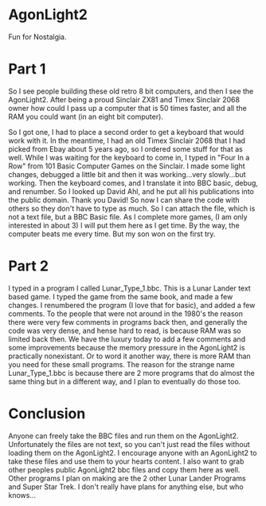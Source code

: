 # AgonLight2
Fun for Nostalgia.

# Part 1

So I see people building these old retro 8 bit computers, and then I see the AgonLight2.
After being a proud Sinclair ZX81 and Timex Sinclair 2068 owner how could I pass up a computer that is 50 times faster,
and all the RAM you could want (in an eight bit computer).

So I got one, I had to place a second order to get a keyboard that would work with it.
In the meantime, I had an old Timex Sinclair 2068 that I had picked from Ebay about 5 years ago, so I ordered some stuff for that as well.
While I was waiting for the keyboard to come in, I typed in "Four In a Row" from 101 Basic Computer Games on the Sinclair.
I made some light changes, debugged a little bit and then it was working...very slowly...but working.
Then the keyboard comes, and I translate it into BBC basic, debug, and renumber.
So I looked up David Ahl, and he put all his publications into the public domain. Thank you David!
So now I can share the code with others so they don't have to type as much.
So I can attach the file, which is not a text file, but a BBC Basic file.
As I complete more games, (I am only interested in about 3) I will put them here as I get time.
By the way, the computer beats me every time.  But my son won on the first try.

# Part 2

I typed in a program I called Lunar_Type_1.bbc. This is a Lunar Lander text based game. I typed the game from the same book, and made a few changes.
I renumbered the program (I love that for basic), and added a few comments.  To the people that were not around in the 1980's the reason there were very few comments in programs back then, and generally the code was very dense, and hense hard to read, is because RAM was so limited back then.  We have the luxury today to add a few comments and some improvements because the memory pressure in the AgonLight2 is practically nonexistant.  Or to word it another way, there is more RAM than you need for these small programs.  The reason for the strange name Lunar_Type_1.bbc is because there are 2 more programs that do almost the same thing but in a different way, and I plan to eventually do those too.

# Conclusion

Anyone can freely take the BBC files and run them on the AgonLight2.
Unfortunately the files are not text, so you can't just read the files without loading them on the AgonLight2.
I encourage anyone with an AgonLight2 to take these files and use them to your hearts content.
I also want to grab other peoples public AgonLight2 bbc files and copy them here as well.
Other programs I plan on making are the 2 other Lunar Lander Programs and Super Star Trek.
I don't really have plans for anything else, but who knows...
